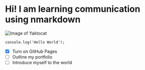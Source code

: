 # Hi! I am learning communication using nmarkdown
![Image of Yaktocat](https://octodex.github.com/images/yaktocat.png)
```
console.log('Hello World');
```
- [x] Turn on GitHub Pages
- [ ] Outline my portfolio
- [ ] Introduce myself to the world
